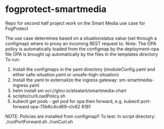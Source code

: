 # fogprotect-smartmedia
Repo for second half project work on the Smart Media use case for FogProtect

The use case determines based on a situationstatus value (set through a configmap) where to proxy an incoming REST request to.
Note:  The OPA policy is automatically loaded from the configmap by the deployment-opa file
       OPA is brought up automatically by the files in the templates directory
To run:
1. Install the configmaps in the yaml directory (moduleConfig.yaml and either safe-situation.yaml or unsafe-high-situation)
3. Install the yaml to externalize the ingress gateway: sm-smartmedia-ingress.yaml
4. helm install sm oci://ghcr.io/elsalant/smartmedia-chart
5. scripts/curlLoadPolicy.sh
6. kubectl get pods - get pod for opa then forward, e.g. 
   kubectl port-forward opa-75b6c4cd69-clv62 8181

NOTE: Policies are installed from configmap!!
To test:
In script directory:
./runPortForward.sh
./runCurl.sh

